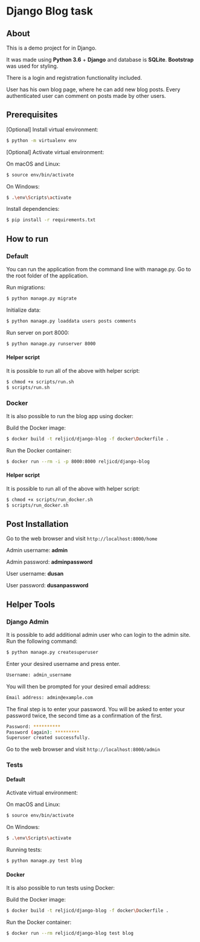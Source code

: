 # Django Blog task

## About

This is a demo project for in Django.

It was made using **Python 3.6** + **Django** and database is **SQLite**.
**Bootstrap** was used for styling.


There is a login and registration functionality included.

User has his own blog page, where he can add new blog posts. 
Every authenticated user can comment on posts made by other users.



## Prerequisites

\[Optional\] Install virtual environment:

```bash
$ python -m virtualenv env
```

\[Optional\] Activate virtual environment:

On macOS and Linux:
```bash
$ source env/bin/activate
```

On Windows:
```bash
$ .\env\Scripts\activate
```

Install dependencies:
```bash
$ pip install -r requirements.txt
```

## How to run

### Default

You can run the application from the command line with manage.py.
Go to the root folder of the application.

Run migrations:
```bash
$ python manage.py migrate
```

Initialize data:
```bash
$ python manage.py loaddata users posts comments
```

Run server on port 8000:
```bash
$ python manage.py runserver 8000
```

#### Helper script

It is possible to run all of the above with helper script:

```bash
$ chmod +x scripts/run.sh
$ scripts/run.sh
```

### Docker

It is also possible to run the blog app using docker:

Build the Docker image:
```bash
$ docker build -t reljicd/django-blog -f docker\Dockerfile .
```

Run the Docker container:
```bash
$ docker run --rm -i -p 8000:8000 reljicd/django-blog
```

#### Helper script

It is possible to run all of the above with helper script:

```bash
$ chmod +x scripts/run_docker.sh
$ scripts/run_docker.sh
```

## Post Installation

Go to the web browser and visit `http://localhost:8000/home`

Admin username: **admin**

Admin password: **adminpassword**

User username: **dusan**

User password: **dusanpassword**

## Helper Tools

### Django Admin

It is possible to add additional admin user who can login to the admin site. Run the following command:
```bash
$ python manage.py createsuperuser
```
Enter your desired username and press enter.
```bash
Username: admin_username
```
You will then be prompted for your desired email address:
```bash
Email address: admin@example.com
```
The final step is to enter your password. You will be asked to enter your password twice, the second time as a confirmation of the first.
```bash
Password: **********
Password (again): *********
Superuser created successfully.
```

Go to the web browser and visit `http://localhost:8000/admin`

### Tests

#### Default
Activate virtual environment:

On macOS and Linux:
```bash
$ source env/bin/activate
```

On Windows:
```bash
$ .\env\Scripts\activate
```

Running tests:
```bash
$ python manage.py test blog
```

#### Docker

It is also possible to run tests using Docker:

Build the Docker image:
```bash
$ docker build -t reljicd/django-blog -f docker\Dockerfile .
```

Run the Docker container:
```bash
$ docker run --rm reljicd/django-blog test blog
```
